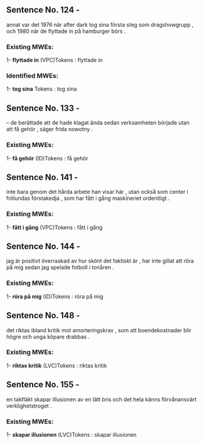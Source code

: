 ## Sentence No. 124 - 
annat var det 1976 när after dark tog sina första steg som dragshowgrupp , och 1980 när de flyttade in på hamburger börs . 
### Existing MWEs: 
1- **flyttade in** (VPC)Tokens : 
flyttade
in

### Identified MWEs: 
1- **tog sina** Tokens : 
tog
sina

## Sentence No. 133 - 
– de berättade att de hade klagat ända sedan verksamheten började utan att få gehör , säger frida nowotny . 
### Existing MWEs: 
1- **få gehör** (ID)Tokens : 
få
gehör

## Sentence No. 141 - 
inte bara genom det hårda arbete han visar här , utan också som center i frölundas förstakedja , som har fått i gång maskineriet ordentligt . 
### Existing MWEs: 
1- **fått i gång** (VPC)Tokens : 
fått
i
gång

## Sentence No. 144 - 
jag är positivt överraskad av hur skönt det faktiskt är , har inte gillat att röra på mig sedan jag spelade fotboll i tonåren . 
### Existing MWEs: 
1- **röra på mig** (ID)Tokens : 
röra
på
mig

## Sentence No. 148 - 
det riktas ibland kritik mot amorteringskrav , som att boendekostnader blir högre och unga köpare drabbas . 
### Existing MWEs: 
1- **riktas kritik** (LVC)Tokens : 
riktas
kritik

## Sentence No. 155 - 
en takfläkt skapar illusionen av en lätt bris och det hela känns förvånansvärt verklighetstroget . 
### Existing MWEs: 
1- **skapar illusionen** (LVC)Tokens : 
skapar
illusionen


